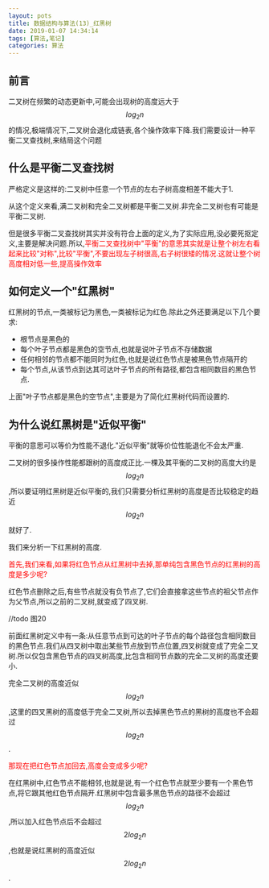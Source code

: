 ```yaml
---
layout: pots
title: 数据结构与算法(13)_红黑树
date: 2019-01-07 14:34:14
tags: [算法,笔记]
categories: 算法
---
```

## 前言
二叉树在频繁的动态更新中,可能会出现树的高度远大于$$log_2n$$的情况,极端情况下,二叉树会退化成链表,各个操作效率下降.我们需要设计一种平衡二叉查找树,来结局这个问题

## 什么是平衡二叉查找树
严格定义是这样的:二叉树中任意一个节点的左右子树高度相差不能大于1.

从这个定义来看,满二叉树和完全二叉树都是平衡二叉树.非完全二叉树也有可能是平衡二叉树.

但是很多平衡二叉查找树其实并没有符合上面的定义,为了实际应用,没必要死抠定义,主要是解决问题.所以,<font color=red>平衡二叉查找树中"平衡"的意思其实就是让整个树左右看起来比较"对称",比较"平衡",不要出现左子树很高,右子树很矮的情况.这就让整个树高度相对低一些,提高操作效率</font>

## 如何定义一个"红黑树"
红黑树的节点,一类被标记为黑色,一类被标记为红色.除此之外还要满足以下几个要求:

* 根节点是黑色的
* 每个叶子节点都是黑色的空节点,也就是说叶子节点不存储数据
* 任何相邻的节点都不能同时为红色,也就是说红色节点是被黑色节点隔开的
* 每个节点,从该节点到达其可达叶子节点的所有路径,都包含相同数目的黑色节点.


上面"叶子节点都是黑色的空节点",主要是为了简化红黑树代码而设置的.

## 为什么说红黑树是"近似平衡"
平衡的意思可以等价为性能不退化."近似平衡"就等价位性能退化不会太严重.

二叉树的很多操作性能都跟树的高度成正比.一棵及其平衡的二叉树的高度大约是$$log_2n$$,所以要证明红黑树是近似平衡的,我们只需要分析红黑树的高度是否比较稳定的趋近$$log_2n$$就好了.

我们来分析一下红黑树的高度.

<font color=red>首先,我们来看,如果将红色节点从红黑树中去掉,那单纯包含黑色节点的红黑树的高度是多少呢?</font>

红色节点删除之后,有些节点就没有负节点了,它们会直接拿这些节点的祖父节点作为父节点,所以之前的二叉树,就变成了四叉树.

//todo 图20

前面红黑树定义中有一条:从任意节点到可达的叶子节点的每个路径包含相同数目的黑色节点.我们从四叉树中取出某些节点放到节点位置,四叉树就变成了完全二叉树.所以仅包含黑色节点的四叉树高度,比包含相同节点数的完全二叉树的高度还要小.

完全二叉树的高度近似$$log_2n$$,这里的四叉黑树的高度低于完全二叉树,所以去掉黑色节点的黑树的高度也不会超过$$log_2n$$.

<font color=red>那现在把红色节点加回去,高度会变成多少呢?</font>

在红黑树中,红色节点不能相邻,也就是说,有一个红色节点就至少要有一个黑色节点,将它跟其他红色节点隔开.红黑树中包含最多黑色节点的路径不会超过$$log_2n$$,所以加入红色节点后不会超过$$2log_2n$$,也就是说红黑树的高度近似$$2log_2n$$.

